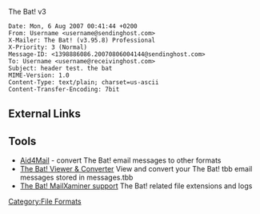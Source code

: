 The Bat! v3

    Date: Mon, 6 Aug 2007 00:41:44 +0200
    From: Username <username@sendinghost.com>
    X-Mailer: The Bat! (v3.95.8) Professional
    X-Priority: 3 (Normal)
    Message-ID: <1398886086.20070806004144@sendinghost.com>
    To: Username <username@receivinghost.com>
    Subject: header test. the bat
    MIME-Version: 1.0
    Content-Type: text/plain; charset=us-ascii
    Content-Transfer-Encoding: 7bit

## External Links

## Tools

- [Aid4Mail](Aid4Mail "wikilink") - convert The Bat! email messages to
  other formats
- [The Bat! Viewer &
  Converter](http://www.bitrecover.com/bat-converter/) View and convert
  your The Bat! tbb email messages stored in messages.tbb
- [The Bat! MailXaminer
  support](https://www.mailxaminer.com/blog/the-bat-mailbox-forensic-analysis/)
  The Bat! related file extensions and logs

[Category:File Formats](Category:File_Formats "wikilink")